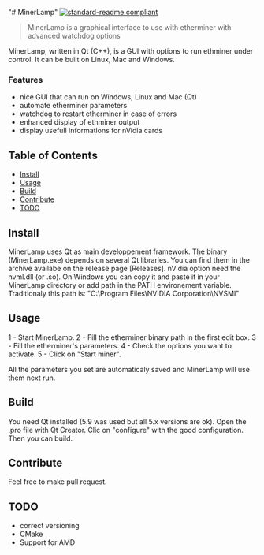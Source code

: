 "# MinerLamp" 
[![standard-readme compliant](https://img.shields.io/badge/readme%20style-standard-brightgreen.svg)](https://github.com/RichardLitt/standard-readme)

> MinerLamp is a graphical interface to use with etherminer with advanced watchdog options

MinerLamp, written in Qt (C++), is a GUI with options to run ethminer under control. It can be built on Linux, Mac and Windows.

### Features
- nice GUI that can run on Windows, Linux and Mac (Qt)
- automate etherminer parameters
- watchdog to restart etherminer in case of errors
- enhanced display of ethminer output
- display usefull informations for nVidia cards

## Table of Contents

- [Install](#install)
- [Usage](#usage)
- [Build](#build)
- [Contribute](#contribute)
- [TODO](#todo)


## Install

MinerLamp uses Qt as main developpement framework. The binary (MinerLamp.exe) depends on several Qt libraries. You can find them in the archive availabe on the release page [Releases].
nVidia option need the nvml.dll (or .so). On Windows you can copy it and paste it in your MinerLamp directory or add path in the PATH environement variable. Traditionaly this path is: "C:\Program Files\NVIDIA Corporation\NVSMI"


## Usage
1 - Start MinerLamp.
2 - Fill the etherminer binary path in the first edit box.
3 - Fill the etherminer's parameters.
4 - Check the options you want to activate.
5 - Click on "Start miner".

All the parameters you set are automaticaly saved and MinerLamp will use them next run.

## Build

You need Qt installed (5.9 was used but all 5.x versions are ok). 
Open the .pro file with Qt Creator. Clic on "configure" with the good configuration. Then you can build.

## Contribute

Feel free to make pull request.

## TODO

- correct versioning
- CMake
- Support for AMD




